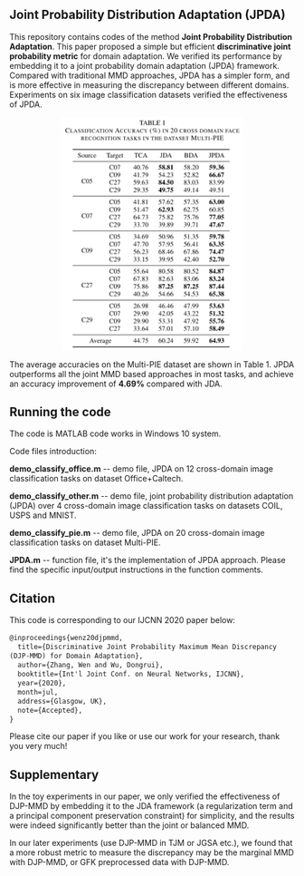 ## Joint Probability Distribution Adaptation (JPDA)

This repository contains codes of the method **Joint Probability Distribution Adaptation**. This paper proposed a simple but efficient **discriminative joint probability metric** for domain adaptation. We verified its performance by embedding it to a joint probability domain adaptation (JPDA) framework. Compared with traditional MMD approaches, JPDA has a simpler form, and is more effective in measuring the discrepancy between different domains. Experiments on six image classification datasets verified the effectiveness of JPDA. 

<div align="center">
    <img src="presentation/acc_pie.png", width="320">
</div>


The average accuracies on the Multi-PIE dataset are shown in Table 1. JPDA outperforms all the joint MMD based approaches in most tasks, and achieve an accuracy improvement of **4.69%** compared with JDA.

## Running the code

The code is MATLAB code works in Windows 10 system.

Code files introduction:

**demo_classify_office.m** -- demo file, JPDA on 12 cross-domain image classification tasks on dataset Office+Caltech.

**demo_classify_other.m** -- demo file, joint probability distribution adaptation (JPDA) over 4 cross-domain image classification tasks on datasets COIL, USPS and MNIST.

**demo_classify_pie.m** -- demo file, JPDA on 20 cross-domain image classification tasks on dataset Multi-PIE.

**JPDA.m** -- function file, it's the implementation of JPDA approach. Please find the specific input/output instructions in the function comments.

## Citation

This code is corresponding to our IJCNN 2020 paper below:

```
@inproceedings{wenz20djpmmd,
  title={Discriminative Joint Probability Maximum Mean Discrepancy (DJP-MMD) for Domain Adaptation},
  author={Zhang, Wen and Wu, Dongrui},
  booktitle={Int'l Joint Conf. on Neural Networks, IJCNN},
  year={2020},
  month=jul,
  address={Glasgow, UK},
  note={Accepted},
}
```

Please cite our paper if you like or use our work for your research, thank you very much!

## Supplementary

In the toy experiments in our paper, we only verified the effectiveness of DJP-MMD by embedding it to the JDA framework (a regularization term and a principal component preservation constraint) for simplicity, and the results were indeed significantly better than the joint or balanced MMD.

In our later experiments (use DJP-MMD in TJM or JGSA etc.), we found that a more robust metric to measure the discrepancy may be the marginal MMD with DJP-MMD, or GFK preprocessed data with DJP-MMD.